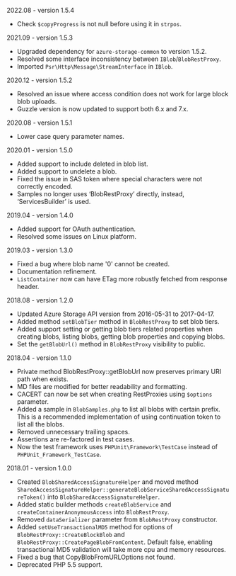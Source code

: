 2022.08 - version 1.5.4
* Check `$copyProgress` is not null before using it in `strpos`.

2021.09 - version 1.5.3
* Upgraded dependency for `azure-storage-common` to version 1.5.2.
* Resolved some interface inconsistency between `IBlob`/`BlobRestProxy`.
* Imported `Psr\Http\Message\StreamInterface` in `IBlob`.

2020.12 - version 1.5.2
* Resolved an issue where access condition does not work for large block blob uploads.
* Guzzle version is now updated to support both 6.x and 7.x.

2020.08 - version 1.5.1
* Lower case query parameter names.

2020.01 - version 1.5.0

* Added support to include deleted in blob list.
* Added support to undelete a blob.
* Fixed the issue in SAS token where special characters were not correctly encoded.
* Samples no longer uses ‘BlobRestProxy’ directly, instead, ‘ServicesBuilder’ is used.

2019.04 - version 1.4.0

* Added support for OAuth authentication.
* Resolved some issues on Linux platform.

2019.03 - version 1.3.0

* Fixed a bug where blob name '0' cannot be created.
* Documentation refinement.
* `ListContainer` now can have ETag more robustly fetched from response header.

2018.08 - version 1.2.0

* Updated Azure Storage API version from 2016-05-31 to 2017-04-17.
* Added method `setBlobTier` method in `BlobRestProxy` to set blob tiers.
* Added support setting or getting blob tiers related properties when creating blobs, listing blobs, getting blob properties and copying blobs.
* Set the `getBlobUrl()` method in `BlobRestProxy` visibility to public.

2018.04 - version 1.1.0

* Private method BlobRestProxy::getBlobUrl now preserves primary URI path when exists.
* MD files are modified for better readability and formatting.
* CACERT can now be set when creating RestProxies using `$options` parameter.
* Added a sample in `BlobSamples.php` to list all blobs with certain prefix. This is a recommended implementation of using continuation token to list all the blobs.
* Removed unnecessary trailing spaces.
* Assertions are re-factored in test cases.
* Now the test framework uses `PHPUnit\Framework\TestCase` instead of `PHPUnit_Framework_TestCase`.

2018.01 - version 1.0.0

* Created `BlobSharedAccessSignatureHelper` and moved method `SharedAccessSignatureHelper::generateBlobServiceSharedAccessSignatureToken()` into `BlobSharedAccessSignatureHelper`.
* Added static builder methods `createBlobService` and `createContainerAnonymousAccess` into `BlobRestProxy`.
* Removed `dataSerializer` parameter from `BlobRestProxy` constructor.
* Added `setUseTransactionalMD5` method for options of `BlobRestProxy::CreateBlockBlob` and `BlobRestProxy::CreatePageBlobFromContent`. Default false, enabling transactional MD5 validation will take more cpu and memory resources.
* Fixed a bug that CopyBlobFromURLOptions not found.
* Deprecated PHP 5.5 support.
